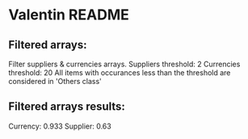 # Valentin README

## Filtered arrays:
Filter suppliers & currencies arrays.
Suppliers threshold: 2
Currencies threshold: 20
All items with occurances less than the threshold are considered in 'Others class'

## Filtered arrays results:
Currency: 0.933 
Supplier: 0.63
